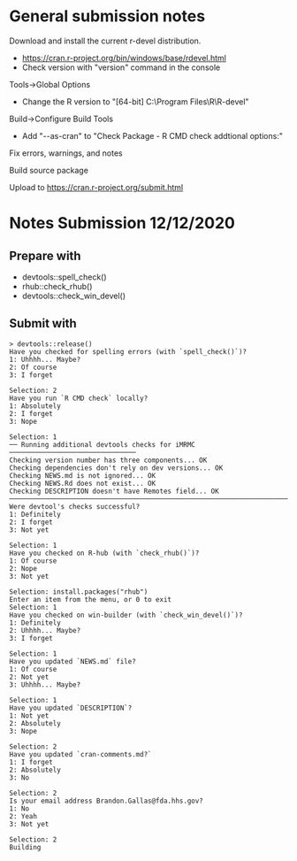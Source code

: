 # General submission notes

Download and install the current r-devel distribution.
* https://cran.r-project.org/bin/windows/base/rdevel.html
* Check version with "version" command in the console

Tools->Global Options
* Change the R version to "[64-bit] C:\Program Files\R\R-devel"

Build->Configure Build Tools
* Add "--as-cran" to "Check Package - R CMD check addtional options:"

Fix errors, warnings, and notes

Build source package

Upload to https://cran.r-project.org/submit.html

# Notes Submission 12/12/2020

## Prepare with
* devtools::spell_check()
* rhub::check_rhub()
* devtools::check_win_devel()

## Submit with
```
> devtools::release()
Have you checked for spelling errors (with `spell_check()`)?
1: Uhhhh... Maybe?
2: Of course
3: I forget

Selection: 2
Have you run `R CMD check` locally?
1: Absolutely
2: I forget
3: Nope

Selection: 1
── Running additional devtools checks for iMRMC ────────────────────────────────
Checking version number has three components... OK
Checking dependencies don't rely on dev versions... OK
Checking NEWS.md is not ignored... OK
Checking NEWS.Rd does not exist... OK
Checking DESCRIPTION doesn't have Remotes field... OK
────────────────────────────────────────────────────────────────────────────────
Were devtool's checks successful?
1: Definitely
2: I forget
3: Not yet

Selection: 1
Have you checked on R-hub (with `check_rhub()`)?
1: Of course
2: Nope
3: Not yet

Selection: install.packages("rhub")
Enter an item from the menu, or 0 to exit
Selection: 1
Have you checked on win-builder (with `check_win_devel()`)?
1: Definitely
2: Uhhhh... Maybe?
3: I forget

Selection: 1
Have you updated `NEWS.md` file?
1: Of course
2: Not yet
3: Uhhhh... Maybe?

Selection: 1
Have you updated `DESCRIPTION`?
1: Not yet
2: Absolutely
3: Nope

Selection: 2
Have you updated `cran-comments.md?`
1: I forget
2: Absolutely
3: No

Selection: 2
Is your email address Brandon.Gallas@fda.hhs.gov?
1: No
2: Yeah
3: Not yet

Selection: 2
Building
```